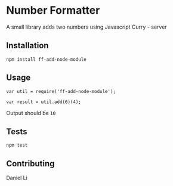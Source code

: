 Number Formatter
=========

A small library adds two numbers using Javascript Curry - server

## Installation

  `npm install ff-add-node-module`

## Usage

    var util = require('ff-add-node-module');

    var result = util.add(6)(4);
  
  
  Output should be `10`


## Tests

  `npm test`

## Contributing
Daniel Li
